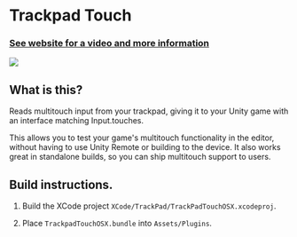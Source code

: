 # Trackpad Touch

### [See website for a video and more information](https://kev.town/trackpadtouch/)

<img src="https://kev.town/trackpadtouch/TrackpadTouchEditorScreenshot700.jpg">

## What is this?

Reads multitouch input from your trackpad, giving it to your Unity game with an interface matching Input.touches.

This allows you to test your game's multitouch functionality in the editor, without having to use Unity Remote or building to the device. It also works great in standalone builds, so you can ship multitouch support to users.

## Build instructions.

1. Build the XCode project `XCode/TrackPad/TrackPadTouchOSX.xcodeproj`.

2. Place `TrackpadTouchOSX.bundle` into `Assets/Plugins`.
